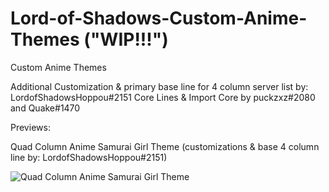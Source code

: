 # Lord-of-Shadows-Custom-Anime-Themes  ("WIP!!!")
Custom Anime Themes


Additional Customization & primary base line for 4 column server list by: LordofShadowsHoppou#2151
Core Lines & Import Core by puckzxz#2080 and Quake#1470








Previews:


Quad Column Anime Samurai Girl Theme (customizations & base 4 column line by: LordofShadowsHoppou#2151)

![Quad Column Anime Samurai Girl Theme](https://i.imgur.com/eberhfv.png)
